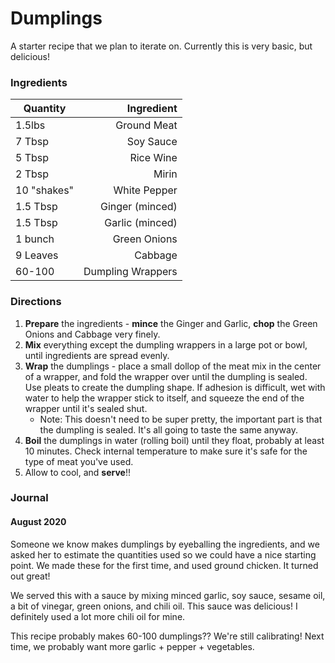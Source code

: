 # Dumplings

A starter recipe that we plan to iterate on. Currently this is very basic, but delicious!

### Ingredients

| Quantity     | Ingredient         |
| ------------ | -----------------: |
| 1.5lbs       | Ground Meat        |
| 7 Tbsp       | Soy Sauce          |
| 5 Tbsp       | Rice Wine          |
| 2 Tbsp       | Mirin              |
| 10 "shakes"  | White Pepper       |
| 1.5 Tbsp     | Ginger (minced)    |
| 1.5 Tbsp     | Garlic (minced)    |
| 1 bunch      | Green Onions       |
| 9 Leaves     | Cabbage            |
| 60-100       | Dumpling Wrappers  |

### Directions

1. **Prepare** the ingredients - **mince** the Ginger and Garlic, **chop** the Green Onions and Cabbage very finely.
1. **Mix** everything except the dumpling wrappers in a large pot or bowl, until ingredients are spread evenly.
1. **Wrap** the dumplings - place a small dollop of the meat mix in the center of a wrapper, and fold the wrapper over until the dumpling is sealed. Use pleats to create the dumpling shape. If adhesion is difficult, wet with water to help the wrapper stick to itself, and squeeze the end of the wrapper until it's sealed shut.
    - Note: This doesn't need to be super pretty, the important part is that the dumpling is sealed. It's all going to taste the same anyway.
1. **Boil** the dumplings in water (rolling boil) until they float, probably at least 10 minutes. Check internal temperature to make sure it's safe for the type of meat you've used.
1. Allow to cool, and **serve**!!

### Journal

#### August 2020
Someone we know makes dumplings by eyeballing the ingredients, and we asked her to estimate the quantities used so we could have a nice starting point. We made these for the first time, and used ground chicken. It turned out great!

We served this with a sauce by mixing minced garlic, soy sauce, sesame oil, a bit of vinegar, green onions, and chili oil. This sauce was delicious! I definitely used a lot more chili oil for mine.

This recipe probably makes 60-100 dumplings?? We're still calibrating! Next time, we probably want more garlic + pepper + vegetables.
